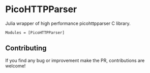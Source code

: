 # PicoHTTPParser

Julia wrapper of high performance picohttpparser C library.

```@autodocs
Modules = [PicoHTTPParser]
```

## Contributing
If you find any bug or improvement make the PR, contributions are welcome!
